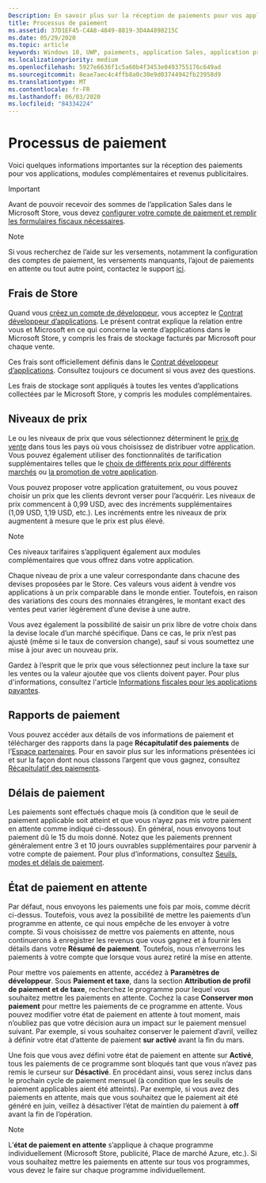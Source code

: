 ```yaml
---
Description: En savoir plus sur la réception de paiements pour vos applications, les modules complémentaires (produits dans l’application) et les revenus de la publicité.
title: Processus de paiement
ms.assetid: 37D1EF45-C4A8-4849-8819-3D4A4898215C
ms.date: 05/29/2020
ms.topic: article
keywords: Windows 10, UWP, paiements, application Sales, application proceeds, paiement, frais de magasin, retenue de paiement, pourcentage
ms.localizationpriority: medium
ms.openlocfilehash: 5927e6636f1c5a60b4f3453e0493755176c649ad
ms.sourcegitcommit: 8eae7aec4c4ffb8a0c30e9d03744942fb23958d9
ms.translationtype: MT
ms.contentlocale: fr-FR
ms.lasthandoff: 06/03/2020
ms.locfileid: "84334224"
---
```

# <a name="getting-paid"></a>Processus de paiement
Voici quelques informations importantes sur la réception des paiements pour vos applications, modules complémentaires et revenus publicitaires.

> [!IMPORTANT]
> Avant de pouvoir recevoir des sommes de l’application Sales dans le Microsoft Store, vous devez [configurer votre compte de paiement et remplir les formulaires fiscaux nécessaires](setting-up-your-payout-account-and-tax-forms.md).

> [!NOTE]
> Si vous recherchez de l’aide sur les versements, notamment la configuration des comptes de paiement, les versements manquants, l’ajout de paiements en attente ou tout autre point, contactez le support [ici](https://developer.microsoft.com/windows/support).

## <a name="store-fee"></a>Frais de Store

Quand vous [créez un compte de développeur](https://developer.microsoft.com/store/register), vous acceptez le [Contrat développeur d’applications](https://docs.microsoft.com/legal/windows/agreements/app-developer-agreement). Le présent contrat explique la relation entre vous et Microsoft en ce qui concerne la vente d’applications dans le Microsoft Store, y compris les frais de stockage facturés par Microsoft pour chaque vente.

Ces frais sont officiellement définis dans le [Contrat développeur d’applications](https://docs.microsoft.com/legal/windows/agreements/app-developer-agreement). Consultez toujours ce document si vous avez des questions.

Les frais de stockage sont appliqués à toutes les ventes d’applications collectées par le Microsoft Store, y compris les modules complémentaires.


## <a name="price-tiers"></a>Niveaux de prix

Le ou les niveaux de prix que vous sélectionnez déterminent le [prix de vente](set-and-schedule-app-pricing.md#base-price) dans tous les pays où vous choisissez de distribuer votre application. Vous pouvez également utiliser des fonctionnalités de tarification supplémentaires telles que le [choix de différents prix pour différents marchés](set-and-schedule-app-pricing.md#override-base-price-for-specific-markets) ou [la promotion de votre application](put-apps-and-add-ons-on-sale.md).

Vous pouvez proposer votre application gratuitement, ou vous pouvez choisir un prix que les clients devront verser pour l’acquérir. Les niveaux de prix commencent à 0,99 USD, avec des incréments supplémentaires (1,09 USD, 1,19 USD, etc.). Les incréments entre les niveaux de prix augmentent à mesure que le prix est plus élevé.

> [!NOTE] 
> Ces niveaux tarifaires s’appliquent également aux modules complémentaires que vous offrez dans votre application.

Chaque niveau de prix a une valeur correspondante dans chacune des devises proposées par le Store. Ces valeurs vous aident à vendre vos applications à un prix comparable dans le monde entier. Toutefois, en raison des variations des cours des monnaies étrangères, le montant exact des ventes peut varier légèrement d’une devise à une autre.

Vous avez également la possibilité de saisir un prix libre de votre choix dans la devise locale d’un marché spécifique. Dans ce cas, le prix n’est pas ajusté (même si le taux de conversion change), sauf si vous soumettez une mise à jour avec un nouveau prix. 

Gardez à l’esprit que le prix que vous sélectionnez peut inclure la taxe sur les ventes ou la valeur ajoutée que vos clients doivent payer. Pour plus d'informations, consultez l'article [Informations fiscales pour les applications payantes](tax-details-for-paid-apps.md).


## <a name="payout-reporting"></a>Rapports de paiement

Vous pouvez accéder aux détails de vos informations de paiement et télécharger des rapports dans la page **Récapitulatif des paiements** de l’[Espace partenaires](https://partner.microsoft.com/dashboard). Pour en savoir plus sur les informations présentées ici et sur la façon dont nous classons l’argent que vous gagnez, consultez [Récapitulatif des paiements](payout-summary.md).


## <a name="payout-timeframe"></a>Délais de paiement

Les paiements sont effectués chaque mois (à condition que le seuil de paiement applicable soit atteint et que vous n’ayez pas mis votre paiement en attente comme indiqué ci-dessous). En général, nous envoyons tout paiement dû le 15 du mois donné. Notez que les paiements prennent généralement entre 3 et 10 jours ouvrables supplémentaires pour parvenir à votre compte de paiement. Pour plus d’informations, consultez [Seuils, modes et délais de paiement](payment-thresholds-methods-and-timeframes.md).


##  <a name="payout-hold-status"></a>État de paiement en attente

Par défaut, nous envoyons les paiements une fois par mois, comme décrit ci-dessus. Toutefois, vous avez la possibilité de mettre les paiements d’un programme en attente, ce qui nous empêche de les envoyer à votre compte. Si vous choisissez de mettre vos paiements en attente, nous continuerons à enregistrer les revenus que vous gagnez et à fournir les détails dans votre **Résumé de paiement**. Toutefois, nous n’enverrons les paiements à votre compte que lorsque vous aurez retiré la mise en attente.

Pour mettre vos paiements en attente, accédez à **Paramètres de développeur**. Sous **Paiement et taxe**, dans la section **Attribution de profil de paiement et de taxe**, recherchez le programme pour lequel vous souhaitez mettre les paiements en attente. Cochez la case **Conserver mon paiement** pour mettre les paiements de ce programme en attente. Vous pouvez modifier votre état de paiement en attente à tout moment, mais n’oubliez pas que votre décision aura un impact sur le paiement mensuel suivant. Par exemple, si vous souhaitez conserver le paiement d’avril, veillez à définir votre état d’attente de paiement **sur activé** avant la fin du mars.

Une fois que vous avez défini votre état de paiement en attente sur **Activé**, tous les paiements de ce programme sont bloqués tant que vous n’avez pas remis le curseur sur **Désactivé**. En procédant ainsi, vous serez inclus dans le prochain cycle de paiement mensuel (à condition que les seuils de paiement applicables aient été atteints). Par exemple, si vous avez des paiements en attente, mais que vous souhaitez que le paiement ait été généré en juin, veillez à désactiver l’état de maintien du paiement à **off** avant la fin de l’opération.

> [!NOTE]
> L’**état de paiement en attente** s’applique à chaque programme individuellement (Microsoft Store, publicité, Place de marché Azure, etc.). Si vous souhaitez mettre les paiements en attente sur tous vos programmes, vous devez le faire sur chaque programme individuellement.


 

 




